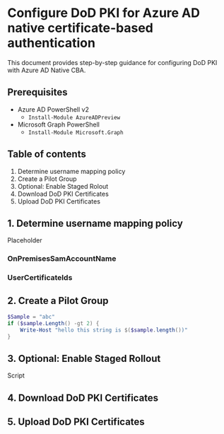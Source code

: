 # Configure DoD PKI for Azure AD native certificate-based authentication
This document provides step-by-step guidance for configuring DoD PKI with Azure AD Native CBA.

## Prerequisites
- Azure AD PowerShell v2
  - `Install-Module AzureADPreview`
- Microsoft Graph PowerShell
  - `Install-Module Microsoft.Graph`

## Table of contents

1. Determine username mapping policy
2. Create a Pilot Group
3. Optional: Enable Staged Rolout
4. Download DoD PKI Certificates
5. Upload DoD PKI Certificates

## 1. Determine username mapping policy

Placeholder

### OnPremisesSamAccountName

### UserCertificateIds

## 2. Create a Pilot Group

````PowerShell
$Sample = "abc"
if ($sample.Length() -gt 2) {
    Write-Host "hello this string is $($sample.length())"
}
````

## 3. Optional: Enable Staged Rollout

Script

## 4. Download DoD PKI Certificates

## 5. Upload DoD PKI Certificates



